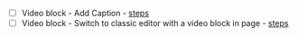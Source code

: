 - [ ] Video block - Add Caption - [steps](https://github.com/wordpress-mobile/test-cases/blob/master/test-cases/gutenberg/video.md#tc003)
- [ ] Video block - Switch to classic editor with a video block in page - [steps](https://github.com/wordpress-mobile/test-cases/blob/master/test-cases/gutenberg/video.md#tc006)
